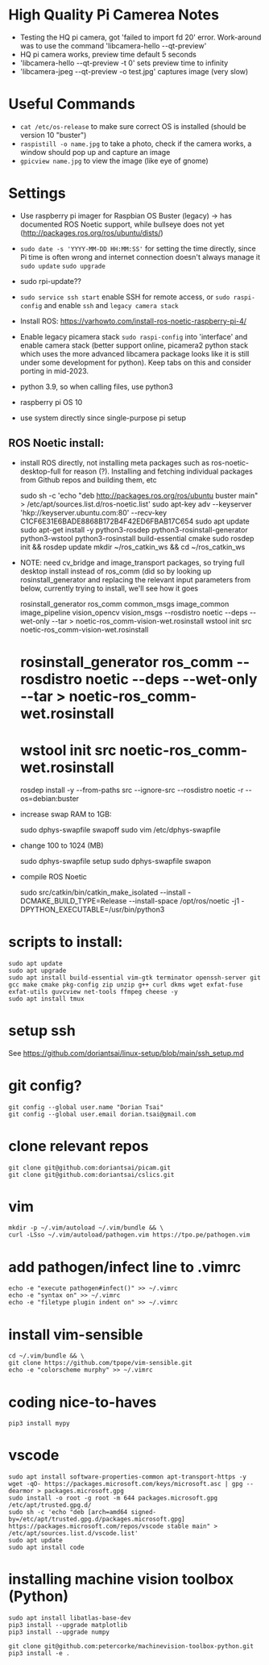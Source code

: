 # High Quality Pi Camerea Notes

- Testing the HQ pi camera, got 'failed to import fd 20' error. Work-around was to use the command 'libcamera-hello --qt-preview'
- HQ pi camera works, preview time default 5 seconds
- 'libcamera-hello --qt-preview -t 0' sets preview time to infinity  
- 'libcamera-jpeg --qt-preview -o test.jpg' captures image (very slow)


# Useful Commands
- `cat /etc/os-release` to make sure correct OS is installed (should be version 10 "buster")
- `raspistill -o name.jpg` to take a photo, check if the camera works, a window should pop up and capture an image
- `gpicview name.jpg` to view the image (like eye of gnome)


# Settings
- Use raspberry pi imager for Raspbian OS Buster (legacy) -> has documented ROS Noetic support, while bullseye does not yet (http://packages.ros.org/ros/ubuntu/dists/)
- `sudo date -s 'YYYY-MM-DD HH:MM:SS'` for setting the time directly, since Pi time is often wrong and internet connection doesn't always manage it
    `sudo update`
    `sudo upgrade`
- sudo rpi-update??
- `sudo service ssh start` enable SSH for remote access, or `sudo raspi-config` and enable `ssh` and `legacy camera stack`

- Install ROS: https://varhowto.com/install-ros-noetic-raspberry-pi-4/
- Enable legacy picamera stack `sudo raspi-config` into 'interface' and enable camera stack (better support online, picamera2 python stack which uses the more advanced libcamera package looks like it is still under some development for python). Keep tabs on this and consider porting in mid-2023.
- python 3.9, so when calling files, use python3
- raspberry pi OS 10 
- use system directly since single-purpose pi setup

## ROS Noetic install:

- install ROS directly, not installing meta packages such as ros-noetic-desktop-full for reason (?). Installing and fetching individual packages from Github repos and building them, etc

	sudo sh -c 'echo "deb http://packages.ros.org/ros/ubuntu buster main" > /etc/apt/sources.list.d/ros-noetic.list' 
	sudo apt-key adv --keyserver 'hkp://keyserver.ubuntu.com:80' --recv-key C1CF6E31E6BADE8868B172B4F42ED6FBAB17C654
	sudo apt update
	sudo apt-get install -y python3-rosdep python3-rosinstall-generator python3-wstool python3-rosinstall build-essential cmake
	sudo rosdep init && rosdep update
	mkdir ~/ros_catkin_ws && cd ~/ros_catkin_ws

- NOTE: need cv_bridge and image_transport packages, so trying full desktop install instead of ros_comm (did so by looking up rosinstall_generator and replacing the relevant input parameters from below, currently trying to install, we'll see how it goes

  rosinstall_generator ros_comm common_msgs image_common image_pipeline vision_opencv vision_msgs --rosdistro noetic --deps --wet-only --tar > noetic-ros_comm-vision-wet.rosinstall
  wstool init src noetic-ros_comm-vision-wet.rosinstall

	# rosinstall_generator ros_comm --rosdistro noetic --deps --wet-only --tar > noetic-ros_comm-wet.rosinstall
	# wstool init src noetic-ros_comm-wet.rosinstall
	rosdep install -y --from-paths src --ignore-src --rosdistro noetic -r --os=debian:buster

- increase swap RAM to 1GB:

	sudo dphys-swapfile swapoff
	sudo vim /etc/dphys-swapfile
- change 100 to 1024 (MB)

	sudo dphys-swapfile setup
	sudo dphys-swapfile swapon
	
- compile ROS Noetic

	sudo src/catkin/bin/catkin_make_isolated --install -DCMAKE_BUILD_TYPE=Release --install-space /opt/ros/noetic -j1 -DPYTHON_EXECUTABLE=/usr/bin/python3

# scripts to install:
    sudo apt update
    sudo apt upgrade
    sudo apt install build-essential vim-gtk terminator openssh-server git gcc make cmake pkg-config zip unzip g++ curl dkms wget exfat-fuse exfat-utils guvcview net-tools ffmpeg cheese -y
    sudo apt install tmux

# setup ssh
See https://github.com/doriantsai/linux-setup/blob/main/ssh_setup.md

# git config?
    git config --global user.name "Dorian Tsai"
    git config --global user.email dorian.tsai@gmail.com

# clone relevant repos
    git clone git@github.com:doriantsai/picam.git
    git clone git@github.com:doriantsai/cslics.git
    
# vim
    mkdir -p ~/.vim/autoload ~/.vim/bundle && \
    curl -LSso ~/.vim/autoload/pathogen.vim https://tpo.pe/pathogen.vim
# add pathogen/infect line to .vimrc
    echo -e "execute pathogen#infect()" >> ~/.vimrc
    echo -e "syntax on" >> ~/.vimrc
    echo -e "filetype plugin indent on" >> ~/.vimrc
# install vim-sensible
    cd ~/.vim/bundle && \
    git clone https://github.com/tpope/vim-sensible.git
    echo -e "colorscheme murphy" >> ~/.vimrc

# coding nice-to-haves
    pip3 install mypy
    
# vscode
    sudo apt install software-properties-common apt-transport-https -y
    wget -qO- https://packages.microsoft.com/keys/microsoft.asc | gpg --dearmor > packages.microsoft.gpg
    sudo install -o root -g root -m 644 packages.microsoft.gpg /etc/apt/trusted.gpg.d/
    sudo sh -c 'echo "deb [arch=amd64 signed-by=/etc/apt/trusted.gpg.d/packages.microsoft.gpg] https://packages.microsoft.com/repos/vscode stable main" > /etc/apt/sources.list.d/vscode.list'
    sudo apt update
    sudo apt install code

# installing machine vision toolbox (Python)

    sudo apt install libatlas-base-dev
    pip3 install --upgrade matplotlib
    pip3 install --upgrade numpy
    
    git clone git@github.com:petercorke/machinevision-toolbox-python.git
    pip3 install -e .
